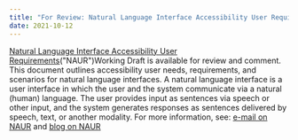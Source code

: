 ```yaml
---
title: "For Review: Natural Language Interface Accessibility User Requirements - First Public Working Draft"
date: 2021-10-12
---
```


<p><a href="https://www.w3.org/TR/naur">Natural Language Interface Accessibility User Requirements</a>("NAUR")Working Draft is available for review and comment. This document outlines accessibility user needs, requirements, and scenarios for natural language interfaces. A natural language interface is a user interface in which the user and the system communicate via a natural (human) language. The user provides input as sentences via speech or other input, and the system generates responses as sentences delivered by speech, text, or another modality. For more information, see: <a href="https://lists.w3.org/Archives/Public/public-wai-announce/2021OctDec/0001.html">e-mail on NAUR</a> and <a href="https://www.w3.org/blog/2021/10/natural-language-interface-accessibility-user-requirements-call-for-review/">blog on NAUR</a></p>
